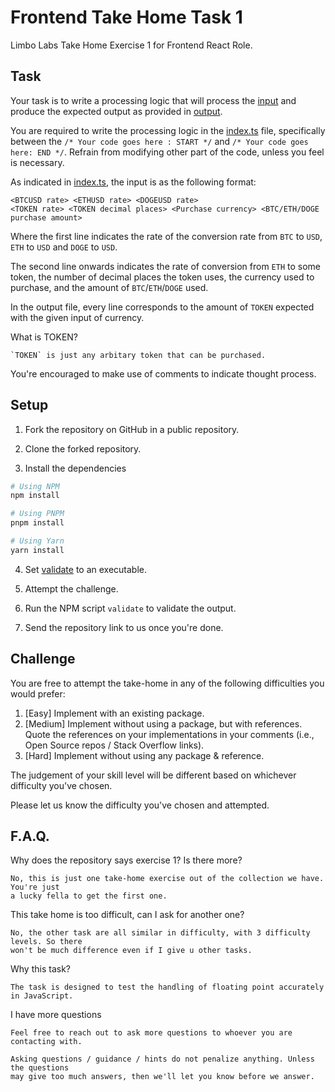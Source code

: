 # Frontend Take Home Task 1

Limbo Labs Take Home Exercise 1 for Frontend React Role.

## Task

Your task is to write a processing logic that will process the [input](./input)
and produce the expected output as provided in [output](./output).

You are required to write the processing logic in the [index.ts](./index.ts) file,
specifically between the `/* Your code goes here : START */` and
`/* Your code goes here: END */`. Refrain from modifying other part of the
code, unless you feel is necessary.

As indicated in [index.ts](index.ts), the input is as the following format:

```
<BTCUSD rate> <ETHUSD rate> <DOGEUSD rate>
<TOKEN rate> <TOKEN decimal places> <Purchase currency> <BTC/ETH/DOGE purchase amount>
```

Where the first line indicates the rate of the conversion rate from `BTC` to `USD`, `ETH`
to `USD` and `DOGE` to `USD`.

The second line onwards indicates the rate of conversion from `ETH` to some token,
the number of decimal places the token uses, the currency used to purchase, and
the amount of `BTC`/`ETH`/`DOGE` used.

In the output file, every line corresponds to the amount of `TOKEN` expected with the given
input of currency.

<detail>
    <summary>What is TOKEN?</summary>

    `TOKEN` is just any arbitary token that can be purchased.

</detail>

You're encouraged to make use of comments to indicate thought process.

## Setup

1. Fork the repository on GitHub in a public repository.

2. Clone the forked repository.

3. Install the dependencies

```bash
# Using NPM
npm install

# Using PNPM
pnpm install

# Using Yarn
yarn install
```

4. Set [validate](./validate) to an executable.

5. Attempt the challenge.

6. Run the NPM script `validate` to validate the output.

7. Send the repository link to us once you're done.

## Challenge

You are free to attempt the take-home in any of the following difficulties you would prefer:

1. [Easy] Implement with an existing package.
2. [Medium] Implement without using a package, but with references. Quote the references on your
   implementations in your comments (i.e., Open Source repos / Stack Overflow links).
3. [Hard] Implement without using any package & reference.

The judgement of your skill level will be different based on whichever difficulty you've chosen.

Please let us know the difficulty you've chosen and attempted.

## F.A.Q.

<detail>
    <summary>Why does the repository says exercise 1? Is there more?</summary>

    No, this is just one take-home exercise out of the collection we have. You're just
    a lucky fella to get the first one.

</detail>

<detail>
    <summary>This take home is too difficult, can I ask for another one?</summary>

    No, the other task are all similar in difficulty, with 3 difficulty levels. So there
    won't be much difference even if I give u other tasks.

</detail>

<detail>
    <summary>Why this task?</summary>

    The task is designed to test the handling of floating point accurately in JavaScript.

</detail>

<detail>
    <summary>I have more questions</summary>

    Feel free to reach out to ask more questions to whoever you are contacting with.

    Asking questions / guidance / hints do not penalize anything. Unless the questions
    may give too much answers, then we'll let you know before we answer.

</detail>
